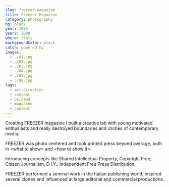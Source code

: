 ```yaml
---
slag: freezer-magazine
title: Freezer Magazine
category: photography
bg: black
year: 1995
year2: 2000
where: italy
backgroundColor: black
catch: powered by
images:
  - ./01.jpg
  - ./02.jpg
  - ./03.jpg
  - ./04.jpg
  - ./05.jpg
  - ./06.jpg
tags:
  - art-direction
  - concept
  - printed
  - magazine
  - content
---
```


Creating FREEZER magazine I built a creative lab with young motivated enthusiasts and really destroyed boundaries and cliches of contemporary media.

FREEZER was photo centered and took printed press beyond average, both in &lt;what to show&gt; and &lt;how to show it&gt;.

Introducing concepts like Shared Intellectual Property, Copyright Free, Citizen Journalism, D.I.Y., Independent Free Press Distribution.

FREEZER performed a seminal work in the Italian publishing world, inspired several clones and influenced at large editorial and commercial productions.

